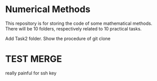 # Numerical Methods
This repository is for storing the code of some mathematical methods.
There will be 10 folders, respectively related to 10 practical tasks.

Add Task2 folder.
Show the procedure of git clone

# TEST MERGE

really painful for ssh key
